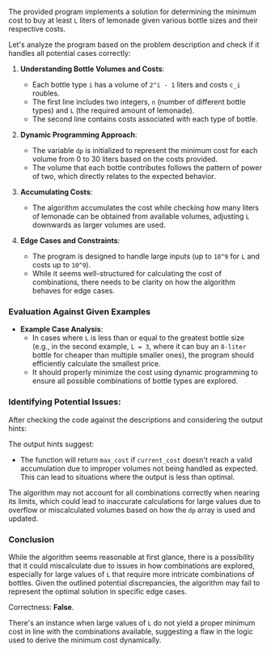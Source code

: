 The provided program implements a solution for determining the minimum cost to buy at least `L` liters of lemonade given various bottle sizes and their respective costs. 

Let's analyze the program based on the problem description and check if it handles all potential cases correctly:

1. **Understanding Bottle Volumes and Costs**:
   - Each bottle type `i` has a volume of `2^i - 1` liters and costs `c_i` roubles.
   - The first line includes two integers, `n` (number of different bottle types) and `L` (the required amount of lemonade).
   - The second line contains costs associated with each type of bottle.

2. **Dynamic Programming Approach**:
   - The variable `dp` is initialized to represent the minimum cost for each volume from 0 to 30 liters based on the costs provided.
   - The volume that each bottle contributes follows the pattern of power of two, which directly relates to the expected behavior.

3. **Accumulating Costs**:
   - The algorithm accumulates the cost while checking how many liters of lemonade can be obtained from available volumes, adjusting `L` downwards as larger volumes are used.

4. **Edge Cases and Constraints**:
   - The program is designed to handle large inputs (up to `10^9` for `L` and costs up to `10^9`).
   - While it seems well-structured for calculating the cost of combinations, there needs to be clarity on how the algorithm behaves for edge cases.

### Evaluation Against Given Examples

- **Example Case Analysis**:
  - In cases where `L` is less than or equal to the greatest bottle size (e.g., in the second example, `L = 3`, where it can buy an `8-liter` bottle for cheaper than multiple smaller ones), the program should efficiently calculate the smallest price.
  - It should properly minimize the cost using dynamic programming to ensure all possible combinations of bottle types are explored.

### Identifying Potential Issues:
After checking the code against the descriptions and considering the output hints:

The output hints suggest:
- The function will return `max_cost` if `current_cost` doesn't reach a valid accumulation due to improper volumes not being handled as expected. This can lead to situations where the output is less than optimal.

The algorithm may not account for all combinations correctly when nearing its limits, which could lead to inaccurate calculations for large values due to overflow or miscalculated volumes based on how the `dp` array is used and updated.

### Conclusion
While the algorithm seems reasonable at first glance, there is a possibility that it could miscalculate due to issues in how combinations are explored, especially for large values of `L` that require more intricate combinations of bottles. Given the outlined potential discrepancies, the algorithm may fail to represent the optimal solution in specific edge cases.

Correctness: **False**. 

There's an instance when large values of `L` do not yield a proper minimum cost in line with the combinations available, suggesting a flaw in the logic used to derive the minimum cost dynamically.